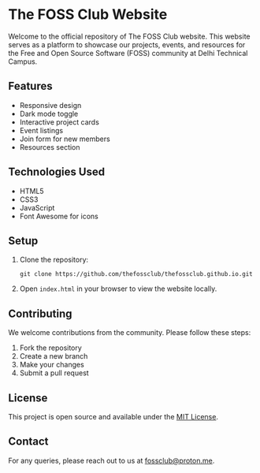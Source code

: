 # The FOSS Club Website

Welcome to the official repository of The FOSS Club website. This website serves as a platform to showcase our projects, events, and resources for the Free and Open Source Software (FOSS) community at Delhi Technical Campus.

## Features

- Responsive design
- Dark mode toggle
- Interactive project cards
- Event listings
- Join form for new members
- Resources section

## Technologies Used

- HTML5
- CSS3
- JavaScript
- Font Awesome for icons

## Setup

1. Clone the repository:
   ```
   git clone https://github.com/thefossclub/thefossclub.github.io.git
   ```
2. Open `index.html` in your browser to view the website locally.

## Contributing

We welcome contributions from the community. Please follow these steps:

1. Fork the repository
2. Create a new branch
3. Make your changes
4. Submit a pull request

## License

This project is open source and available under the [MIT License](LICENSE).

## Contact

For any queries, please reach out to us at [fossclub@proton.me](mailto:fossclub@proton.me).
